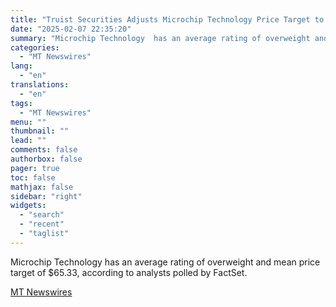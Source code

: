 ```yaml
---
title: "Truist Securities Adjusts Microchip Technology Price Target to $56 From $68, Maintains Hold Rating"
date: "2025-02-07 22:35:20"
summary: "Microchip Technology  has an average rating of overweight and mean price target of $65.33, according to analysts polled by FactSet."
categories:
  - "MT Newswires"
lang:
  - "en"
translations:
  - "en"
tags:
  - "MT Newswires"
menu: ""
thumbnail: ""
lead: ""
comments: false
authorbox: false
pager: true
toc: false
mathjax: false
sidebar: "right"
widgets:
  - "search"
  - "recent"
  - "taglist"
---
```


Microchip Technology has an average rating of overweight and mean price target of $65.33, according to analysts polled by FactSet.

[MT Newswires](https://www.tradingview.com/news/mtnewswires.com:20250207:A3312590:0/)
